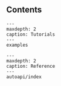 ```{include} ../README.md
```

## Contents

```{toctree}
---
maxdepth: 2
caption: Tutorials
---
examples
```

```{toctree} 
---
maxdepth: 2
caption: Reference
---
autoapi/index
```